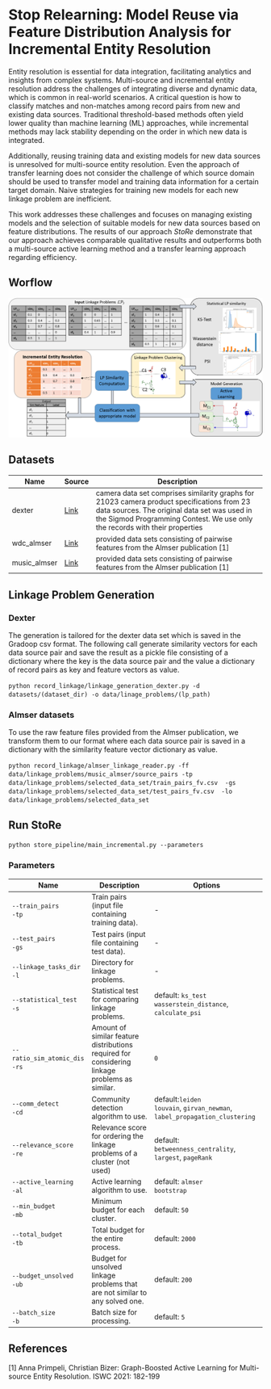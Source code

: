 # Stop Relearning: Model Reuse via Feature Distribution Analysis for Incremental Entity Resolution

Entity resolution is essential for data integration, facilitating analytics and insights from 
complex systems. Multi-source and incremental entity resolution address the challenges of 
integrating diverse and dynamic data, which is common in real-world scenarios. 
A critical question is how to classify matches and non-matches among record pairs 
from new and existing data sources. Traditional threshold-based methods often yield lower quality 
than machine learning (ML) approaches, while incremental methods may lack stability depending on 
the order in which new data is integrated. 

Additionally, reusing training data and existing models for new data sources is unresolved for 
multi-source entity resolution. Even the approach of transfer learning does not consider the 
challenge of which source domain should be used to transfer model and training data information 
for a certain target domain. Naive strategies for training new models for each new linkage problem 
are inefficient.

This work addresses these challenges and focuses on managing existing models and the selection 
of suitable models for new data sources based on feature distributions. 
The results of our approach _StoRe_ demonstrate that our approach achieves comparable qualitative 
results and outperforms both a multi-source active learning method and a transfer learning approach regarding
efficiency.


## Worflow

![](workflow.png)


## Datasets
| Name         | Source                                                                                                  | Description                                                                                                                                                                                                               |
|--------------|---------------------------------------------------------------------------------------------------------|---------------------------------------------------------------------------------------------------------------------------------------------------------------------------------------------------------------------------|
| dexter       | <a href='https://cloud.scadsai.uni-leipzig.de/index.php/s/RkoSzpdwkyYc87s'> Link </a>                   | camera data set comprises similarity graphs for 21023 camera product specifications from 23 data sources. The original data set was used in the Sigmod Programming Contest. We use only the records with their properties |
| wdc_almser   | <a href='http://data.dws.informatik.uni-mannheim.de/benchmarkmatchingtasks/almser_gen_data/'> Link </a> | provided data sets consisting of pairwise features from the Almser publication [1]                                                                                                                                        |
| music_almser | <a href='http://data.dws.informatik.uni-mannheim.de/benchmarkmatchingtasks/almser_gen_data/'> Link </a>                                                                      | provided data sets consisting of pairwise features from the Almser publication [1]                                                                                                                                        |

## Linkage Problem Generation

### Dexter
The generation is tailored for the dexter data set which is saved in the Gradoop csv format.
The following call generate similarity vectors for each data source pair and save the result as a pickle file consisting of 
a dictionary where the key is the data source pair and the value a dictionary of record pairs as key 
and feature vectors as value. 

`python record_linkage/linkage_generation_dexter.py -d datasets/(dataset_dir) -o data/linage_problems/(lp_path)`

### Almser datasets
To use the raw feature files provided from the Almser publication, we transform them to our format where each data source pair is saved in a dictionary 
with the similarity feature vector dictionary as value.

`python record_linkage/almser_linkage_reader.py -ff data/linkage_problems/music_almser/source_pairs
    -tp data/linkage_problems/selected_data_set/train_pairs_fv.csv 
    -gs data/linkage_problems/selected_data_set/test_pairs_fv.csv 
    -lo data/linkage_problems/selected_data_set`


## Run StoRe
`python store_pipeline/main_incremental.py --parameters`

### Parameters

| Name                              | Description                                                                                  | Options                                                                         |
|-----------------------------------|----------------------------------------------------------------------------------------------|---------------------------------------------------------------------------------|
| `--train_pairs`<br>`-tp`          | Train pairs (input file containing training data).                                           | -                                                                               |
| `--test_pairs`<br>`-gs`           | Test pairs (input file containing test data).                                                | -                                                                               |
| `--linkage_tasks_dir`<br>`-l`     | Directory for linkage problems.                                                              | -                                                                               |
| `--statistical_test`<br>`-s`      | Statistical test for comparing linkage problems.                                             | default: `ks_test`<br> `wasserstein_distance`, `calculate_psi`                  |
| `--ratio_sim_atomic_dis`<br>`-rs` | Amount of similar feature distributions required for considering linkage problems as similar. | `0`                                                                             |
| `--comm_detect`<br>`-cd`          | Community detection algorithm to use.                                                        | default:`leiden`<br>`louvain`, `girvan_newman`,<br>`label_propagation_clustering` |
| `--relevance_score`<br>`-re`      | Relevance score for ordering the linkage problems of a cluster  (not used)                   | default: `betweenness_centrality`, `largest`, `pageRank`                        |
| `--active_learning`<br>`-al`      | Active learning algorithm to use.                                                            | default: `almser`<br> `bootstrap`                                               |
| `--min_budget`<br>`-mb`           | Minimum budget for each cluster.                                                             | default: `50`                                                                   |
| `--total_budget`<br>`-tb`         | Total budget for the entire process.                                                         | default: `2000`                                                                 |
| `--budget_unsolved`<br>`-ub`      | Budget for unsolved linkage problems that are not similar to any solved one.                 | default: `200`                                                                  |
| `--batch_size`<br> `-b`           | Batch size for processing.                                                                   | default: `5`                                                                    |


## References

[1] Anna Primpeli, Christian Bizer:
Graph-Boosted Active Learning for Multi-source Entity Resolution. ISWC 2021: 182-199